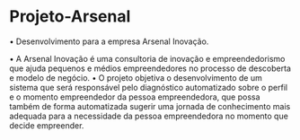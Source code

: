 # Projeto-Arsenal
 • Desenvolvimento para a empresa Arsenal Inovação.

 • A Arsenal Inovação é uma consultoria de inovação e empreendedorismo que ajuda pequenos e médios empreendedores no processo de descoberta e modelo de negócio.
 • O projeto objetiva o desenvolvimento de um sistema que será responsável pelo diagnóstico automatizado sobre o perfil e o momento empreendedor da pessoa empreendedora, que possa também de forma automatizada sugerir uma jornada de conhecimento mais adequada para a necessidade da pessoa empreendedora no momento que decide empreender.

